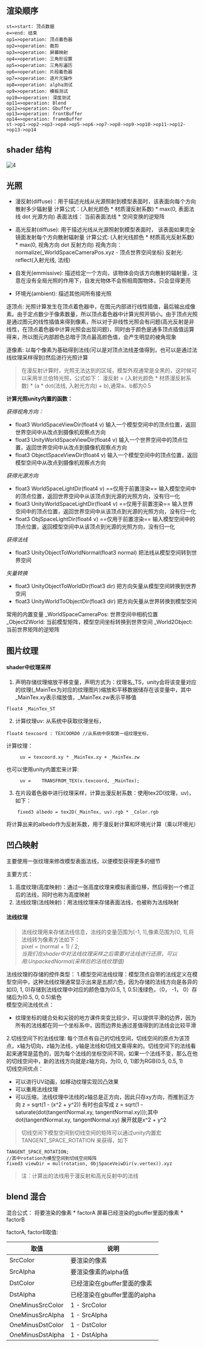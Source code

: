 ## 渲染顺序

```flow left->right
st=>start: 顶点数据
e=>end: 结束
op1=>operation: 顶点着色器
op2=>operation: 裁剪
op3=>operation: 屏幕映射
op4=>operation: 三角形设置
op5=>operation: 三角形遍历
op6=>operation: 片段着色器
op7=>operation: 逐片元操作
op8=>operation: alpha测试
op9=>operation: 模板测试
op10=>operation: 深度测试
op11=>operation: Blend	
op12=>operation: Gbuffer
op13=>operation: frontBuffer
op14=>operation: frameBuffer
st->op1->op2->op3->op4->op5->op6->op7->op8->op9->op10->op11->op12->op13->op14
```

## shader 结构
![4](media/4.jpg)


## 光照

* 漫反射(diffuse)：用于描述光线从光源照射到模型表面时，该表面向每个方向散射多少辐射量
	计算公式：(入射光颜色 * 材质漫反射系数) * max(0, 表面法线 dot 光源方向) 
	表面法线： 当前表面法线 * 空间变换的逆矩阵 
	
	
* 高光反射(diffuse): 用于描述光线从光源照射到模型表面时， 该表面如果完全镜面发射每个方向散射辐射量 
	计算公式: (入射光线颜色 * 材质高光反射系数) * max(0, 视角方向 dot 反射方向)
	视角方向： normalize(_WorldSpaceCameraPos.xyz - 顶点世界空间坐标)
	反射光: reflect(入射光线, 法线)
	
* 自发光(emmissive): 描述给定一个方向，该物体会向该方向散射的辐射量，注意在没有全局光照的作用下，自发光物体不会照相周围物体，只会显得更亮

* 环境光(ambient):  描述其他间所有接光照

逐顶点: 光照计算发生在顶点着色器中，在图元内部进行线性插值，最后输出成像素。由于定点数少于像素数量，所以顶点着色器中计算光照开销小。由于顶点光照是通过图元的线性插值来得到像素，所以对于非线性光照会有问题(高光反射是非线性，在顶点着色器中计算光照会出现问题)，同时由于颜色是通多顶点插值运算得来，所以图元内部颜色总暗于顶点最高颜色值，会产生明显的棱角现象

逐像素: 以每个像素为基础得到法线(可以是对顶点法线差值得到，也可以是通过法线纹理采样得到)然后进行光照计算

> 在漫反射计算时，光照无法达到的区域，模型外观通常是全黑的，这时候可以采用半兰伯特光照，公式如下：
漫反射 = (入射光颜色 * 材质漫反射系数) * (a * dot(法线, 入射光方向) + b),通常a、b都为0.5


**计算光照unity内置的函数：**

*获得视角方向：*

*	float3 WorldSpaceViewDir(float4 v)   输入一个模型空间中的顶点位置，返回世界空间中从改点到摄像机观察点方向
* float3 UnityWorldSpaceViewDir(float4 v)   输入一个世界空间中的顶点位置，返回世界空间中从改点到摄像机观察点方向
* float3 ObjectSpaceViewDir(float4 v) 输入一个模型空间中的顶点位置，返回模型空间中从改点到摄像机观察点方向

*获得光源方向*

* float3 WorldSpaceLightDir(float4 v) ==仅用于前置渲染== 输入模型空间中的顶点位置，返回世界空间中从该顶点到光源的光照方向，没有归一化
*  float3 UnityWorldSpaceLightDir(float4 v) ==仅用于前置渲染== 输入世界空间中的顶点位置，返回世界空间中从该顶点到光源的光照方向，没有归一化
*  float3 ObjSpaceLightDir(float4 v) ==仅用于前置渲染== 输入模型空间中的顶点位置，返回模型空间中从该顶点到光源的光照方向，没有归一化

*获得法线*

* float3 UnityObjectToWorldNormal(float3 normal) 把法线从模型空间转到世界空间

*矢量转换*

* float3 UnityObjectToWorldDir(float3 dir) 把方向矢量从模型空间转换到世界空间
* float3 UnityWorldToObjectDir(float3 dir) 把方向矢量从世界转换到模型空间

常用的内置变量
_WorldSpaceCameraPos: 世界空间中相机位置
_Object2World: 当前模型矩阵，模型空间坐标转换到世界空间
_World2Object: 当前世界矩阵的逆矩阵


## 图片纹理
#### shader中纹理采样
1. 声明存储纹理缩放平移变量，声明方式为：纹理名_TS，unity会将该变量对应的纹理(_MainTex为对应的纹理图片)缩放和平移数据储存在该变量中，其中_MainTex.xy表示缩放值，_MainTex.zw表示平移值

```
float4 _MainTex_ST 
```
2. 计算纹理uv: 从系统中获取纹理坐标，

```
float4 texcoord : TEXCOORD0 //从系统中获取第一组纹理坐标，
```

计算纹理：

```
	 uv = texcoord.xy * _MainTex.xy + _MainTex.zw
```

也可以使用unity内置宏来计算: 
```
	 uv = 	 TRANSFROM_TEX(v.texcoord, _MainTex);
```
3. 在片段着色器中进行纹理采样，计算出漫反射系数：使用tex2D(纹理，uv)，如下：
	
```
	fixed3 albedo = tex2D(_MainTex, uv).rgb * _Color.rgb 
```
将计算出来的albedo作为反射系数，用于漫反射计算和环境光计算（乘以环境光）

## 凹凸映射
主要使用一张纹理来修改模型表面法线，以便模型获得更多的细节

主要方式：
1. 高度纹理(高度映射)：通过一张高度纹理来模拟表面位移，然后得到一个修正后的法线，同时也称为高度映射
2. 法线纹理(法线映射)：用法线纹理来存储表面法线，也被称为法线映射

#### 法线纹理
> 法线纹理用来存储法线信息，法线的变量范围为[-1, 1],像素范围为[0, 1],将法线转为像素方法如下：<br/> pixel = (normal + 1) / 2; <br/>*当我们在shader中对法线纹理采样之后需要对法线进行还原，可以用:UnpackedNormal(采样后的法线纹理值)*

法线纹理的存储的控件类型：
1.模型空间法线纹理：模型顶点自带的法线定义在模型空间中，这种法线纹理通常显示出来是五颜六色，因为存储的法线方向是各异的如(0, 1, 0)存储到法线纹理中对应的颜色值为(0.5, 1, 0.5)浅绿色，（0， -1， 0）存储后为(0.5, 0, 0.5)紫色 <br/> 模型空间法线优点：
* 纹理坐标的缝合处和尖锐的地方课件突变比较少，可以提供平滑的边界，因为所有的法线都在同一个坐标系中，因而边界处通过差值得到的法线会比较平滑

2.切线空间下的法线纹理: 每个顶点有自己的切线空间，切线空间的原点为该顶点，x轴为切向，z轴为法线，y轴是法线和切线叉乘得来的。切线空间下的法线看起来通常是蓝色的，因为每个法线的坐标空间不同，如果一个法线不变，那么在他的切线空间中，新的法线方向就是z轴方向，为(0, 0, 1)即为RGB(0.5, 0.5, 1)<br>切线空间优点：
* 可以进行UV动画，如移动纹理实现凹凸效果
* 可以重用法线纹理
* 可以压缩，法线纹理中法线的z轴总是正方向，因此只存xy方向，而推到正方向 z = sqrt(1 - (x^2 + y^2)) 有时也会写成 z = sqrt(1 - saturate(dot(tangentNormal.xy, tangentNormal.xy)));其中dot(tangentNormal.xy, tangentNormal.xy) 展开就是x^2 + y^2

>切线空间下模型空间到切线空间的矩阵可以通过unity内置宏 TANGENT_SPACE_ROTATION 来获得，如下

```
TANGENT_SPACE_ROTATION;
//其中rotation为模型空间到切线空间矩阵
fixed3 viewDir = mul(rotation, ObjSpaceVeiwDir(v.vertex)).xyz
```

>注：计算出的法线用于漫反射和高光反射中的法线









	
## blend 混合
混合公式： 将要渲染的像素 * factorA        屏幕已经渲染的gbuffer里面的像素 * factorB

factorA, factorB取值:

取值|说明
----|----
SrcColor | 要渲染的像素
SrcAlpha | 要渲染像素的alpha值
DstColor | 已经渲染在gbuffer里面的像素
DstAlpha | 已经渲染在gbuffer里面的alpha
OneMinusSrcColor | 1 - SrcColor
OneMinusSrcAlpha | 1 - SrcAlpha
OneMinusDstColor | 1 - DstColor
OneMinusDstAlpha | 1 - DstAlpha



